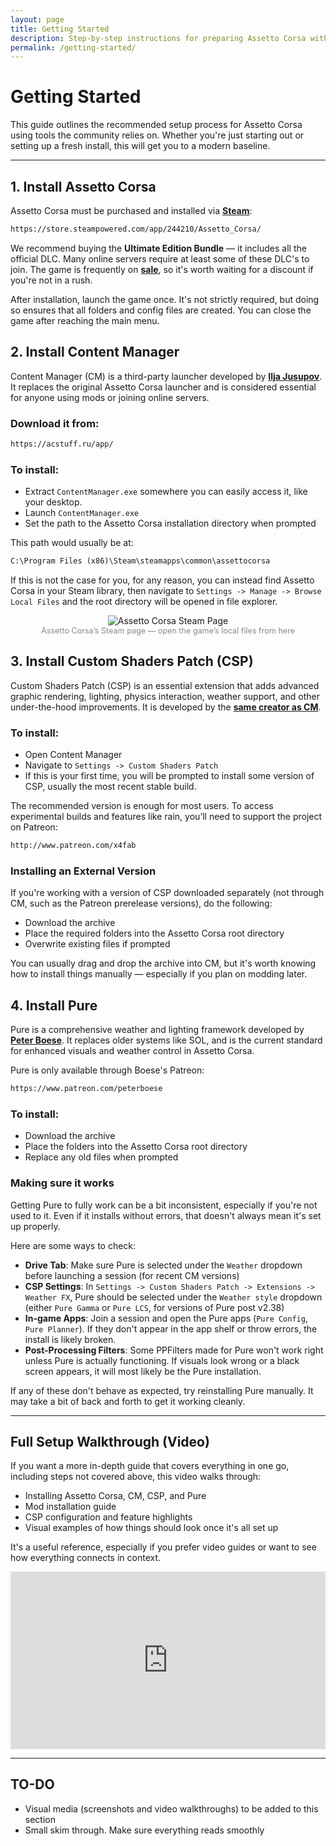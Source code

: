 ```yaml
---
layout: page
title: Getting Started
description: Step-by-step instructions for preparing Assetto Corsa with essential tools and enhancements.
permalink: /getting-started/
---
```


<!-- DONE:::: -->

# Getting Started

This guide outlines the recommended setup process for Assetto Corsa using tools the community relies on. Whether you're just starting out or setting up a fresh install, this will get you to a modern baseline.

---

## 1. Install Assetto Corsa

Assetto Corsa must be purchased and installed via **[Steam](https://store.steampowered.com/)**:

```txt
https://store.steampowered.com/app/244210/Assetto_Corsa/
```

We recommend buying the **Ultimate Edition Bundle** — it includes all the official DLC. Many online servers require at least some of these DLC's to join. The game is frequently on **[sale](https://steamdb.info/app/244210/)**, so it's worth waiting for a discount if you're not in a rush.

After installation, launch the game once. It's not strictly required, but doing so ensures that all folders and config files are created. You can close the game after reaching the main menu.

## 2. Install Content Manager

<!-- TODO: ADD REFERENCES TO ILJA'S CREATOR PROFILE FOR THIS SECTION -->

Content Manager (CM) is a third-party launcher developed by **[Ilja Jusupov](/creators/ilja-jusupov.md)**. It replaces the original Assetto Corsa launcher and is considered essential for anyone using mods or joining online servers.

### Download it from:

```txt
https://acstuff.ru/app/
```

### To install:

- Extract `ContentManager.exe` somewhere you can easily access it, like your desktop.
- Launch `ContentManager.exe`
- Set the path to the Assetto Corsa installation directory when prompted

This path would usually be at:

```txt
C:\Program Files (x86)\Steam\steamapps\common\assettocorsa
```

If this is not the case for you, for any reason, you can instead find Assetto Corsa in your Steam library, then navigate to `Settings -> Manage -> Browse Local Files` and the root directory will be opened in file explorer.

<figure style="text-align: center; margin-bottom: 1.5em;">
<img 
    src="https://media.discordapp.net/attachments/1380082663490064526/1380083763543015424/5A50BD54-E9D0-4823-A021-5997870E8397.png?ex=684296a9&is=68414529&hm=f202d2f3be7ec25acecb95aeb4d47c75538f6931b0d5a94da4a6cd18653ba829&=&format=webp&quality=lossless"
    alt="Assetto Corsa Steam Page" 
    style="max-width: 100%; height: auto;">
<figcaption 
    style="color: #888; font-size: 0.9em;">Assetto Corsa’s Steam page — open the game’s local files from here
</figcaption>
</figure>

## 3. Install Custom Shaders Patch (CSP)

Custom Shaders Patch (CSP) is an essential extension that adds advanced graphic rendering, lighting, physics interaction, weather support, and other under-the-hood improvements. It is developed by the **[same creator as CM](/creators/ilja-jusupov.md)**.

### To install:

- Open Content Manager
- Navigate to `Settings -> Custom Shaders Patch`
- If this is your first time, you will be prompted to install some version of CSP, usually the most recent stable build.

The recommended version is enough for most users. To access experimental builds and features like rain, you’ll need to support the project on Patreon:

```txt
http://www.patreon.com/x4fab
```

### Installing an External Version

If you're working with a version of CSP downloaded separately (not through CM, such as the Patreon prerelease versions), do the following:

- Download the archive
- Place the required folders into the Assetto Corsa root directory
- Overwrite existing files if prompted

You can usually drag and drop the archive into CM, but it's worth knowing how to install things manually — especially if you plan on modding later.

## 4. Install Pure

<!-- TODO: ADD REFERENCES TO PETER'S CREATOR PROFILE FOR THIS SECTION -->

Pure is a comprehensive weather and lighting framework developed by **[Peter Boese](/creators/peter-boese.md)**. It replaces older systems like SOL, and is the current standard for enhanced visuals and weather control in Assetto Corsa.

Pure is only available through Boese's Patreon:

```txt
https://www.patreon.com/peterboese
```

### To install:

- Download the archive
- Place the folders into the Assetto Corsa root directory
- Replace any old files when prompted

### Making sure it works

Getting Pure to fully work can be a bit inconsistent, especially if you're not used to it. Even if it installs without errors, that doesn't always mean it's set up properly.

Here are some ways to check:

<!-- !!: for CM versions post v0..34.34 or whatever -->

- **Drive Tab**: Make sure Pure is selected under the `Weather` dropdown before launching a session (for recent CM versions)
- **CSP Settings**: In `Settings -> Custom Shaders Patch -> Extensions -> Weather FX`, Pure should be selected under the `Weather style` dropdown (either `Pure Gamma` or `Pure LCS`, for versions of Pure post v2.38) <!-- MAKE SURE THIS IS RIGHT -->
- **In-game Apps**: Join a session and open the Pure apps (`Pure Config`, `Pure Planner`). If they don't appear in the app shelf or throw errors, the install is likely broken.
- **Post-Processing Filters**: Some PPFilters made for Pure won't work right unless Pure is actually functioning. If visuals look wrong or a black screen appears, it will most likely be the Pure installation.

If any of these don't behave as expected, try reinstalling Pure manually. It may take a bit of back and forth to get it working cleanly.

<!-- TODO: FINISH THIS -->
<!-- TODO: ADD PICTURES, VIDEO, MEDIA -->

---

## Full Setup Walkthrough (Video)

If you want a more in-depth guide that covers everything in one go, including steps not covered above, this video walks through:

- Installing Assetto Corsa, CM, CSP, and Pure
- Mod installation guide
- CSP configuration and feature highlights
- Visual examples of how things should look once it's all set up

It's a useful reference, especially if you prefer video guides or want to see how everything connects in context.

<div style="position: relative; width: 100%; padding-bottom: 56.25%; margin-bottom:1em; height: 0">
<iframe 
    src="https://www.youtube.com/embed/eour5cDFF84"
    title="Assetto Corsa: FULL Guide" 
    frameborder="0" 
    allowfullscreen
    style="position: absolute; top: 0; left: 0; width: 100%; height: 100%;">
</iframe>
</div>

---

## TO-DO

- Visual media (screenshots and video walkthroughs) to be added to this section
- Small skim through. Make sure everything reads smoothly
